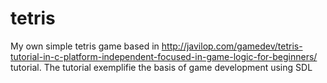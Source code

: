 # tetris
My own simple tetris game based in http://javilop.com/gamedev/tetris-tutorial-in-c-platform-independent-focused-in-game-logic-for-beginners/ tutorial. The tutorial exemplifie the basis of game development using SDL
